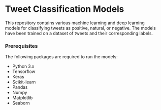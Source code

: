 # Tweet Classification Models

This repository contains various machine learning and deep learning models for classifying tweets as positive, natural, or negative. The models have been trained on a dataset of tweets and their corresponding labels.

### Prerequisites

The following packages are required to run the models:

- Python 3.x
- Tensorflow
- Keras
- Scikit-learn
- Pandas
- Numpy
- Matplotlib
- Seaborn
